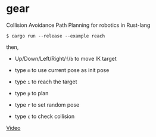 # gear

Collision Avoidance Path Planning for robotics in Rust-lang

```
$ cargo run --release --example reach
```

then,

* Up/Down/Left/Right/`f`/`b` to move IK target
* type `m` to use current pose as init pose
* type `i` to reach the target
* type `p` to plan

* type `r` to set random pose
* type `c` to check collision


[Video](https://www.youtube.com/watch?v=33VHdUCBTA8)
